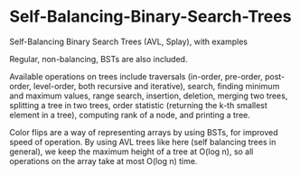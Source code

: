 # Self-Balancing-Binary-Search-Trees
Self-Balancing Binary Search Trees (AVL, Splay), with examples

Regular, non-balancing, BSTs are also included.

Available operations on trees include traversals (in-order, pre-order, post-order, level-order, both recursive and iterative), search, finding minimum and maximum values, range search, insertion, deletion, merging two trees, splitting a tree in two trees, order statistic (returning the k-th smallest element in a tree), computing rank of a node, and printing a tree.

Color flips are a way of representing arrays by using BSTs, for improved speed of operation.
By using AVL trees like here (self balancing trees in general), we keep the maximum height of a tree at O(log n), so all operations on the array take at most O(log n) time.

